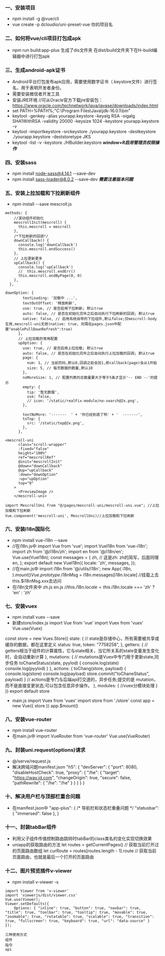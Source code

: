 
### 一、安装项目
+ npm install -g @vue/cli
+ vue create -p dcloudio/uni-preset-vue 你的项目名

### 二、如何将vue/cli项目打包成apk
+ npm run build:app-plus
	生成了dis文件夹
	在dist/build文件夹下在H-build编辑器中进行打包apk

### 三、生成android-apk证书
+ Android平台打包发布apk应用，需要使用数字证书（.keystore文件）进行签名，用于表明开发者身份。
+ 需要安装微信者开发工具
+ 安装JRE环境  //可从Oracle官方下载jre安装包：https://www.oracle.com/technetwork/java/javase/downloads/index.html
+ set PATH=%PATH%;"C:\Program Files\Java\jdk-16.0.1\bin"
+ keytool -genkey -alias yourapp.keystore -keyalg RSA -sigalg SHA1WithRSA -validity 20000 -keysize 1024 -keystore yourapp.keystore -v
+ keytool -importkeystore -srckeystore ./yourapp.keystore -destkeystore ./yourapp.keystore -deststoretype JKS
+ keytool -list -v -keystore ./HBuilder.keystore
***window+R启用管理员权限操作***

### 四、安装sass
+ npm install node-sass@4.14.1 --save-dev
+ npm install sass-loader@8.0.2 --save-dev 
***需要注意版本问题***

### 五、安装上拉加载和下拉刷新组件
+ npm install --save mescroll.js
```
methods: {
    //滚动组件初始化
    mescrollInit(mescroll) {
      this.mescroll = mescroll
    },
    /*下拉刷新的回调*/
    downCallback() {
      console.log('downCallback')
      this.mescroll.endSuccess()
    },
    // 上拉更新更多
    upCallback() {
      console.log('upCallback')
      //  this.mescroll.endErr()
      this.mescroll.endByPage(0, 0)
    },
  },
```
```
downOption: {
        textLoading: '加载中 ...',
        textOutOffset: '释放刷新',
        use: true, // 是否启用下拉刷新; 默认true
        auto: false, // 是否在初始化完毕之后自动执行下拉刷新的回调; 默认true
        native: false, // 启用系统自带的下拉组件,默认false;仅mescroll-body生效,mescroll-uni无效(native: true, 则需在pages.json中配置"enablePullDownRefresh":true)
      },
      // 上拉加载的常用配置
      upOption: {
        use: true, // 是否启用上拉加载; 默认true
        auto: false, // 是否在初始化完毕之后自动执行上拉加载的回调; 默认true
        page: {
          num: 1, // 当前页码,默认0,回调之前会加1,即callback(page)会从1开始
          size: 5, // 每页数据的数量,默认10
        },
        noMoreSize: 1, // 配置列表的总数量要大于等于5条才显示'-- END --'的提示
        empty: {
          tip: '暂无数据',
          use: false,
          // icon: '/static/realFix-module/no-search@2x.png',
        },

        textNoMore: '-------  ' + '你已经到底了哟' + '  -------',
        toTop: {
          src: '/static/top@2x.png',
        },
      },
```
```
<mescroll-uni
      class="scroll-wrapper"
      :fixed="false"
      height="100%"
      ref="mescrollRef"
      @init="mescrollInit"
      @down="downCallback"
      @up="upCallback"
      :down="downOption"
      :up="upOption"
      top="0"
    >
      <PreviewImage />
    </mescroll-uni>
```
```
import MescrollUni from "@/pages/mescroll-uni/mescroll-uni.vue"; //上拉加载和下拉刷新
Vue.component('mescroll-uni', MescrollUni)//上拉加载和下拉刷新
```

### 六、安装i18n国际化
+ npm install vue-i18n --save
+ //在i18n.js中
import Vue from 'vue';
import VueI18n from 'vue-i18n';
import zh from '@/i18n/zh';
import en from '@/i18n/en';
Vue.use(VueI18n);
const messages = {
	zh, // 这是zh: zh的简写，后面同理
	en,
};
export default new VueI18n({
	locale: 'zh',
	messages,
});
+ //在main.js中
import i18n from '@/utils/i18n';
new App(
	i18n,
).$mount()
Vue.prototype.$i18nMsg = i18n.messages[i18n.locale] //挂载上去this.$i18nMsg.xxx去访问
+ 在i18n文件夹中
zh.js
en.js
//this.$i18n.locale = this.$i18n.locale === 'zh' ? 'en' : 'zh'

### 七、安装vuex
+ npm install vuex --save
+ 新建store/index.js
import Vue from 'vue'
import Vuex from 'vuex'
Vue.use(Vuex)

const store = new Vuex.Store({
	state: {
		// state是存储中心，所有需要被共享或缓存的数据，都在这里定义
		status: true,
		token: "7758258",
	},
	getters: {
		// getters相当于组件的计算属性，它与state相关，当它所关系的state变量发生变化时，会自动重新计算
	},
	mutations: {
		// mutations是Vuex中专门用于更新state,同步任务
		toChaneStatus(state, pyylod) {
			console.log(state)
			console.log(pyylod)
		}
	},
	actions: {
		toChang(store, payload) {
			console.log(store)
			console.log(payload)
			store.commit("toChaneStatus", payload)
		}
		// actions是专门与后端api打交道的，异步任务;提交的是 mutation，而不是直接变更状态;可以包含任意异步操作。
	},
	modules: {
		//vuex分模块处理
	}
})
export default store
+ main.js
import Vuex from 'vuex'
import store from './store'
const app = new Vue({
	store
})
app.$mount()

### 八、安装vue-router
+ npm install vue-router
+ 在main.js中
import VueRouter from 'vue-router'
Vue.use(VueRouter)

### 九、封装uni.request(options)请求
+ @/serve/request.js
+ 解决跨域问题manifest.json
"h5": {
        "devServer": {
            "port": 8080,
            "disableHostCheck": true,
            "proxy": {
                "/he": {
                    "target": "https://way.jd.com",
                    "changeOrigin": true,
                    "secure": false,
                    "pathRewrite": {
                        "/he": "/he"
                    }
                }
            }
        }
    }

### 十、解决用户栏与顶部栏重合问题
+ 在manifest.json中
 "app-plus": {
        /* 导航栏和状态栏重叠问题 */
        "statusbar": {
            "immersed": false
        },
	}
### 十一、封装tabBar组件
+ 利用父子组件传值控制路由跳转时tabBar的class类名的变化实现切换效果
+ uniapp的获取路由的方法
	let routes = getCurrentPages() // 获取当前打开过的页面路由数组
    let curRoute = routes[routes.length - 1].route // 获取当前页面路由，也就是最后一个打开的页面路由

### 十二、图片预览插件v-viewer
+ npm install v-viewer -s
```
import Viewer from 'v-viewer'
import 'viewerjs/dist/viewer.css'
Vue.use(Viewer);
Viewer.setDefaults({
	Options: { "inline": true, "button": true, "navbar": true, "title": true, "toolbar": true, "tooltip": true, "movable": true, "zoomable": true, "rotatable": true, "scalable": true, "transition": true, "fullscreen": true, "keyboard": true, "url": "data-source" }
});
```
```
三种使用方式
组件
指令
api
```